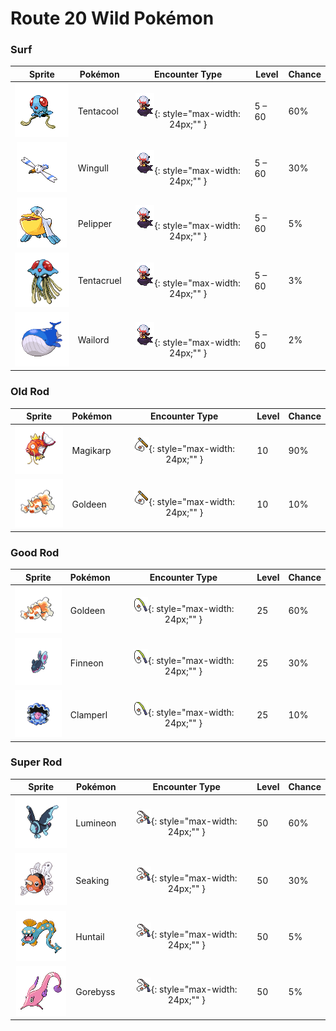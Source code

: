 # Route 20 Wild Pokémon

### Surf

| Sprite | Pokémon | Encounter Type | Level | Chance |
|:------:|---------|:--------------:|-------|--------|
| ![Tentacool](../../assets/sprites/tentacool/front.gif "Tentacool") | Tentacool | ![Surf](../../assets/encounter_types/surf.png "Surf"){: style="max-width: 24px;"" } | 5 – 60 | 60% |
| ![Wingull](../../assets/sprites/wingull/front.gif "Wingull") | Wingull | ![Surf](../../assets/encounter_types/surf.png "Surf"){: style="max-width: 24px;"" } | 5 – 60 | 30% |
| ![Pelipper](../../assets/sprites/pelipper/front.gif "Pelipper") | Pelipper | ![Surf](../../assets/encounter_types/surf.png "Surf"){: style="max-width: 24px;"" } | 5 – 60 | 5% |
| ![Tentacruel](../../assets/sprites/tentacruel/front.gif "Tentacruel") | Tentacruel | ![Surf](../../assets/encounter_types/surf.png "Surf"){: style="max-width: 24px;"" } | 5 – 60 | 3% |
| ![Wailord](../../assets/sprites/wailord/front.gif "Wailord") | Wailord | ![Surf](../../assets/encounter_types/surf.png "Surf"){: style="max-width: 24px;"" } | 5 – 60 | 2% |

### Old Rod

| Sprite | Pokémon | Encounter Type | Level | Chance |
|:------:|---------|:--------------:|-------|--------|
| ![Magikarp](../../assets/sprites/magikarp/front.gif "Magikarp") | Magikarp | ![Old Rod](../../assets/encounter_types/old_rod.png "Old Rod"){: style="max-width: 24px;"" } | 10 | 90% |
| ![Goldeen](../../assets/sprites/goldeen/front.gif "Goldeen") | Goldeen | ![Old Rod](../../assets/encounter_types/old_rod.png "Old Rod"){: style="max-width: 24px;"" } | 10 | 10% |

### Good Rod

| Sprite | Pokémon | Encounter Type | Level | Chance |
|:------:|---------|:--------------:|-------|--------|
| ![Goldeen](../../assets/sprites/goldeen/front.gif "Goldeen") | Goldeen | ![Good Rod](../../assets/encounter_types/good_rod.png "Good Rod"){: style="max-width: 24px;"" } | 25 | 60% |
| ![Finneon](../../assets/sprites/finneon/front.gif "Finneon") | Finneon | ![Good Rod](../../assets/encounter_types/good_rod.png "Good Rod"){: style="max-width: 24px;"" } | 25 | 30% |
| ![Clamperl](../../assets/sprites/clamperl/front.gif "Clamperl") | Clamperl | ![Good Rod](../../assets/encounter_types/good_rod.png "Good Rod"){: style="max-width: 24px;"" } | 25 | 10% |

### Super Rod

| Sprite | Pokémon | Encounter Type | Level | Chance |
|:------:|---------|:--------------:|-------|--------|
| ![Lumineon](../../assets/sprites/lumineon/front.gif "Lumineon") | Lumineon | ![Super Rod](../../assets/encounter_types/super_rod.png "Super Rod"){: style="max-width: 24px;"" } | 50 | 60% |
| ![Seaking](../../assets/sprites/seaking/front.gif "Seaking") | Seaking | ![Super Rod](../../assets/encounter_types/super_rod.png "Super Rod"){: style="max-width: 24px;"" } | 50 | 30% |
| ![Huntail](../../assets/sprites/huntail/front.gif "Huntail") | Huntail | ![Super Rod](../../assets/encounter_types/super_rod.png "Super Rod"){: style="max-width: 24px;"" } | 50 | 5% |
| ![Gorebyss](../../assets/sprites/gorebyss/front.gif "Gorebyss") | Gorebyss | ![Super Rod](../../assets/encounter_types/super_rod.png "Super Rod"){: style="max-width: 24px;"" } | 50 | 5% |

